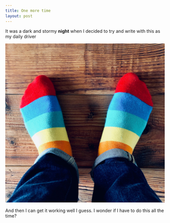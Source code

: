 ```yaml
---
title: One more time
layout: post
---
```


It was a dark and stormy **night** when I decided to try and write
with this as my daily driver

![image](/assets/colorsocks.jpg)

And then I can get it working well I guess. I wonder if I have to do this all the time?

